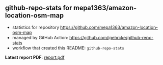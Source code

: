## github-repo-stats for mepa1363/amazon-location-osm-map

- statistics for repository https://github.com/mepa1363/amazon-location-osm-map
- managed by GitHub Action: https://github.com/jgehrcke/github-repo-stats
- workflow that created this README: `github-repo-stats`

**Latest report PDF**: [report.pdf](https://github.com/mepa1363/github-repo-stats/raw/github-repo-stats/mepa1363/amazon-location-osm-map/latest-report/report.pdf)

